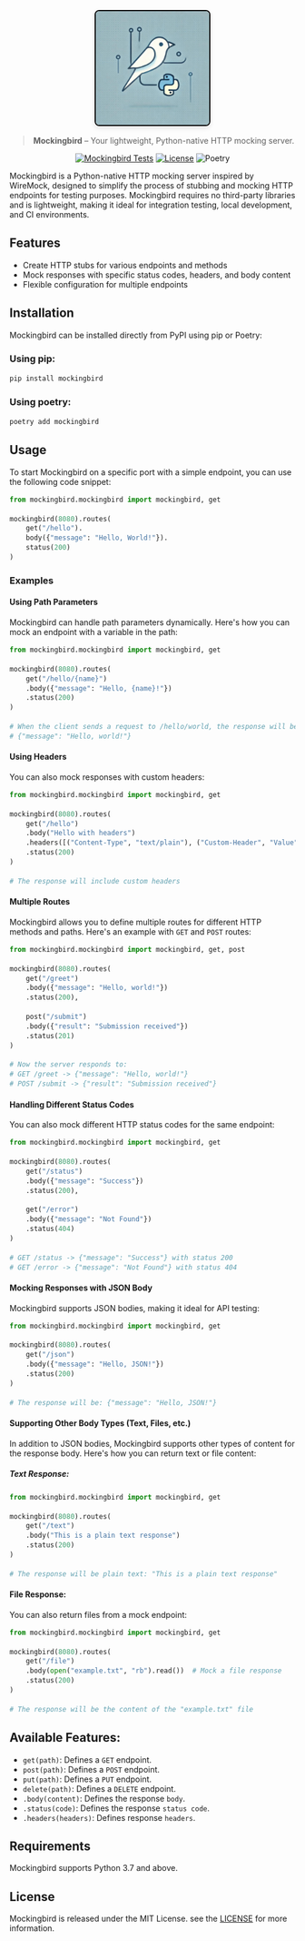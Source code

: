 <p align="center">
  <img src="mockingbird.jpg" alt="Mockingbird logo" 
       style="width: 200px; height: auto; border-radius: 8px; box-shadow: 0 4px 8px rgba(0, 0, 0, 0.1); border: 2px solid black;">
</p>
<div>

<div align="center">

> **Mockingbird** – Your lightweight, Python-native HTTP mocking server.

</div>

<div align="center">

[![Mockingbird Tests](https://github.com/amaziahub/mockingbird/actions/workflows/test.yml/badge.svg)](https://github.com/amaziahub/mockingbird/actions/workflows/test.yml)
[![License](http://img.shields.io/:license-apache2.0-red.svg)](http://doge.mit-license.org)
![Poetry](https://img.shields.io/badge/managed%20with-poetry-blue)

</div>
</div>


Mockingbird is a Python-native HTTP mocking server inspired by WireMock, designed to simplify the process of stubbing and
mocking HTTP endpoints for testing purposes.
Mockingbird requires no third-party libraries and is lightweight, making it ideal for integration testing, local
development, and CI environments.

## Features

- Create HTTP stubs for various endpoints and methods
- Mock responses with specific status codes, headers, and body content
- Flexible configuration for multiple endpoints

## Installation

Mockingbird can be installed directly from PyPI using pip or Poetry:

### Using pip:

```bash
pip install mockingbird
```

### Using poetry:

```bash
poetry add mockingbird
```

## Usage

To start Mockingbird on a specific port with a simple endpoint, you can use the following code snippet:

```python
from mockingbird.mockingbird import mockingbird, get

mockingbird(8080).routes(
    get("/hello").
    body({"message": "Hello, World!"}).
    status(200)
)
```

### Examples

#### Using Path Parameters

Mockingbird can handle path parameters dynamically. Here's how you can mock an endpoint with a variable in the path:

```python
from mockingbird.mockingbird import mockingbird, get

mockingbird(8080).routes(
    get("/hello/{name}")
    .body({"message": "Hello, {name}!"})
    .status(200)
)

# When the client sends a request to /hello/world, the response will be:
# {"message": "Hello, world!"}
```

#### Using Headers

You can also mock responses with custom headers:

```python
from mockingbird.mockingbird import mockingbird, get

mockingbird(8080).routes(
    get("/hello")
    .body("Hello with headers")
    .headers([("Content-Type", "text/plain"), ("Custom-Header", "Value")])
    .status(200)
)

# The response will include custom headers
```

#### Multiple Routes

Mockingbird allows you to define multiple routes for different HTTP methods and paths. Here's an example with `GET`
and `POST` routes:

```python
from mockingbird.mockingbird import mockingbird, get, post

mockingbird(8080).routes(
    get("/greet")
    .body({"message": "Hello, world!"})
    .status(200),

    post("/submit")
    .body({"result": "Submission received"})
    .status(201)
)

# Now the server responds to:
# GET /greet -> {"message": "Hello, world!"}
# POST /submit -> {"result": "Submission received"}

```

#### Handling Different Status Codes

You can also mock different HTTP status codes for the same endpoint:

```python
from mockingbird.mockingbird import mockingbird, get

mockingbird(8080).routes(
    get("/status")
    .body({"message": "Success"})
    .status(200),

    get("/error")
    .body({"message": "Not Found"})
    .status(404)
)

# GET /status -> {"message": "Success"} with status 200
# GET /error -> {"message": "Not Found"} with status 404
```

#### Mocking Responses with JSON Body

Mockingbird supports JSON bodies, making it ideal for API testing:

```python
from mockingbird.mockingbird import mockingbird, get

mockingbird(8080).routes(
    get("/json")
    .body({"message": "Hello, JSON!"})
    .status(200)
)

# The response will be: {"message": "Hello, JSON!"}
```

#### Supporting Other Body Types (Text, Files, etc.)

In addition to JSON bodies, Mockingbird supports other types of content for the response body. Here's how you can return
text or file content:

##### Text Response:

```python
from mockingbird.mockingbird import mockingbird, get

mockingbird(8080).routes(
    get("/text")
    .body("This is a plain text response")
    .status(200)
)

# The response will be plain text: "This is a plain text response"
```

#### File Response:

You can also return files from a mock endpoint:

```python
from mockingbird.mockingbird import mockingbird, get

mockingbird(8080).routes(
    get("/file")
    .body(open("example.txt", "rb").read())  # Mock a file response
    .status(200)
)

# The response will be the content of the "example.txt" file

```

## Available Features:

* `get(path)`: Defines a `GET` endpoint.
* `post(path)`: Defines a `POST` endpoint.
* `put(path)`: Defines a `PUT` endpoint.
* `delete(path)`: Defines a `DELETE` endpoint.
* `.body(content)`: Defines the response `body`.
* `.status(code)`: Defines the response `status code`.
* `.headers(headers)`: Defines response `headers`.

## Requirements
Mockingbird supports Python 3.7 and above.


## License
Mockingbird is released under the MIT License. see the [LICENSE](LICENSE) for more information.